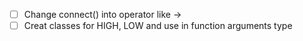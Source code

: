 

- [ ] Change connect() into operator like ->
- [ ] Creat classes for HIGH, LOW and use in function arguments type
